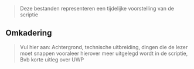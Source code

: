 >Deze bestanden representeren een tijdelijke voorstelling van de scriptie
## Omkadering

>Vul hier aan: Achtergrond, technische uitbreiding, dingen die de lezer moet snappen vooraleer hierover meer uitgelegd wordt in de scriptie, Bvb korte uitleg over UWP
